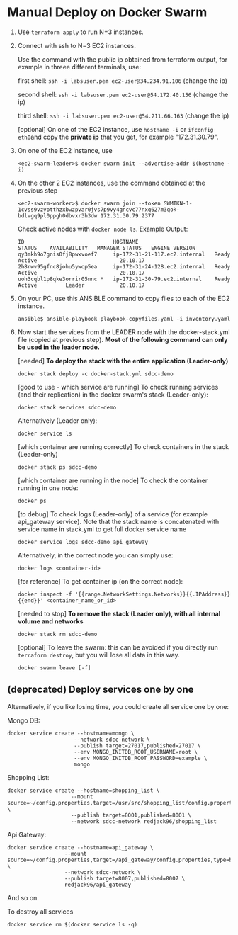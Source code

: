 # Manual Deploy on Docker Swarm
1) Use `terraform apply` to run N=3 instances.
2) Connect with ssh to N=3 EC2 instances. 

   Use the command with the public ip obtained from terraform output, for example in threee different terminals, use:

   first shell: `ssh -i labsuser.pem ec2-user@34.234.91.106` (change the ip)

   second shell: `ssh -i labsuser.pem ec2-user@54.172.40.156` (change the ip)

   third shell: `ssh -i labsuser.pem ec2-user@54.211.66.163` (change the ip)

   [optional] On one of the EC2 instance, use `hostname -i` or `ifconfig eth0`and copy the **private ip** that you get, for example "172.31.30.79".

3) On one of the EC2 instance, use
   ```
   <ec2-swarm-leader>$ docker swarm init --advertise-addr $(hostname -i)
   ```
4) On the other 2 EC2 instances, use the command obtained at the previous step
   ```
   <ec2-swarm-worker>$ docker swarm join --token SWMTKN-1-1cvss9vzvptthzxbwzpvar0jvs7p9vy4gncvc77nxq627m3qok-bdlvgq9pl0ppgh0dbvxr3h3dw 172.31.30.79:2377
   ```
   Check active nodes with `docker node ls`. Example Output:
   ```console
   ID                            HOSTNAME                        STATUS    AVAILABILITY   MANAGER STATUS   ENGINE VERSION
   qy3mkh9o7gnis0fj8pwxvoef7     ip-172-31-21-117.ec2.internal   Ready     Active                          20.10.17
   2h8rwv95gfnc8johu5ywop5ea     ip-172-31-24-128.ec2.internal   Ready     Active                          20.10.17
   uoh3cqbl1p8qke3orrir05nnc *   ip-172-31-30-79.ec2.internal    Ready     Active         Leader           20.10.17
   ```
5) On your PC, use this ANSIBLE command to copy files to each of the EC2 instance.

   ```
   ansible$ ansible-playbook playbook-copyfiles.yaml -i inventory.yaml
   ```
   
6) Now start the services from the LEADER node with the docker-stack.yml file (copied at previous step). **Most of the following command can only be used in the leader node.**

   [needed] **To deploy the stack with the entire application (Leader-only)**
   ```
   docker stack deploy -c docker-stack.yml sdcc-demo
   ```
   [good to use - which service are running] To check running services (and their replication) in the docker swarm's stack (Leader-only):
   ```
   docker stack services sdcc-demo
   ```   
   Alternatively (Leader only):
   ```   
   docker service ls
   ```
   [which container are running correctly] To check containers in the stack (Leader-only)
   ```
   docker stack ps sdcc-demo
   ```
   [which container are running in the node] To check the container running in one node:
   ```
   docker ps
   ```
   [to debug] To check logs (Leader-only) of a service (for example api_gateway service). Note that the stack name is concatenated with service name in stack.yml to get full docker service name
   ```
   docker service logs sdcc-demo_api_gateway
   ```
   Alternatively, in the correct node you can simply use:
   ```
   docker logs <container-id>
   ```
   [for reference] To get container ip (on the correct node):
   ```
   docker inspect -f '{{range.NetworkSettings.Networks}}{{.IPAddress}}{{end}}' <container_name_or_id>
   ```
   [needed to stop] **To remove the stack (Leader only), with all internal volume and networks**
   ```   
   docker stack rm sdcc-demo
   ```
   [optional] To leave the swarm: this can be avoided if you directly run `terraform destroy`, but you will lose all data in this way.
   ```
   docker swarm leave [-f]
   ```

## (deprecated) Deploy services one by one 
Alternatively, if you like losing time, you could create all service one by one:

Mongo DB:

```
docker service create --hostname=mongo \
                     --network sdcc-network \
                     --publish target=27017,published=27017 \
                     --env MONGO_INITDB_ROOT_USERNAME=root \
                     --env MONGO_INITDB_ROOT_PASSWORD=example \
                     mongo
```

Shopping List: 
```
docker service create --hostname=shopping_list \
                    --mount source=~/config.properties,target=/usr/src/shopping_list/config.properties,type=bind \
                    --publish target=8001,published=8001 \
                    --network sdcc-network redjack96/shopping_list 
```


Api Gateway:
```
docker service create --hostname=api_gateway \
                  --mount source=~/config.properties,target=/api_gateway/config.properties,type=bind \
                  --network sdcc-network \
                  --publish target=8007,published=8007 \
                  redjack96/api_gateway
```
And so on.

To destroy all services
```
docker service rm $(docker service ls -q)
```

    